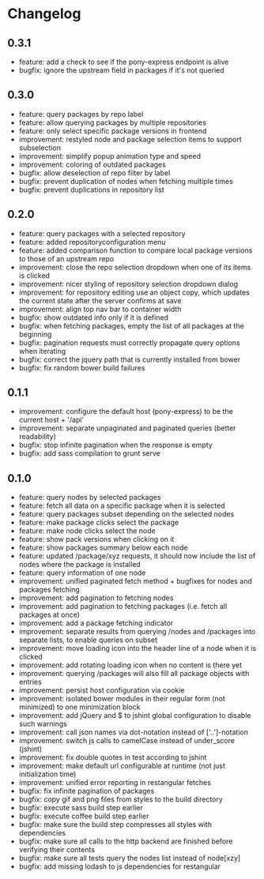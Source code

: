 # Changelog

## 0.3.1

* feature: add a check to see if the pony-express endpoint is alive
* bugfix: ignore the upstream field in packages if it's not queried

## 0.3.0

* feature: query packages by repo label
* feature: allow querying packages by multiple repositories
* feature: only select specific package versions in frontend
* improvement: restyled node and package selection items to support subselection
* improvement: simplify popup animation type and speed
* improvement: coloring of outdated packages
* bugfix: allow deselection of repo filter by label
* bugfix: prevent duplication of nodes when fetching multiple times
* bugfix: prevent duplications in repository list

## 0.2.0

* feature: query packages with a selected repository
* feature: added repositoryconfiguration menu
* feature: added comparison function to compare local package versions to those of an upstream repo
* improvement: close the repo selection dropdown when one of its items is clicked
* improvement: nicer styling of repository selection dropdown dialog
* improvement: for repository editing use an object copy, which updates the current state after the server confirms at save
* improvement: align top nav bar to container width
* bugfix: show outdated info only if it is defined
* bugfix: when fetching packages, empty the list of all packages at the beginning
* bugfix: pagination requests must correctly propagate query options when iterating
* bugfix: correct the jquery path that is currently installed from bower
* bugfix: fix random bower build failures

## 0.1.1

* improvement: configure the default host (pony-express) to be the current host + '/api'
* improvement: separate unpaginated and paginated queries (better readability)
* bugfix: stop infinite pagination when the response is empty
* bugfix: add sass compilation to grunt serve

## 0.1.0

* feature: query nodes by selected packages
* feature: fetch all data on a specific package when it is selected
* feature: query packages subset depending on the selected nodes
* feature: make package clicks select the package
* feature: make node clicks select the node
* feature: show pack versions when clicking on it
* feature: show packages summary below each node
* feature: updated /package/xyz requests, it should now include the list of nodes where the package is installed
* feature: query information of one node
* improvement: unified paginated fetch method + bugfixes for nodes and packages fetching
* improvement: add pagination to fetching nodes
* improvement: add pagination to fetching packages (i.e. fetch all packages at once)
* improvement: add a package fetching indicator
* improvement: separate results from querying /nodes and /packages into separate lists, to enable queries on subset
* improvement: move loading icon into the header line of a node when it is clicked
* improvement: add rotating loading icon when no content is there yet
* improvement: querying /packages will also fill all package objects with entries
* improvement: persist host configuration via cookie
* improvement: isolated bower modules in their regular form (not minimized) to one minimization block
* improvement: add jQuery and $ to jshint global configuration to disable such warnings
* improvement: call json names via dot-notation instead of ['..']-notation
* improvement: switch js calls to camelCase instead of under_score (jshint)
* improvement: fix double quotes in test according to jshint
* improvement: make default url configurable at runtime (not just initialization time)
* improvement: unified error reporting in restangular fetches
* bugfix: fix infinite pagination of packages
* bugfix: copy gif and png files from styles to the build directory
* bugfix: execute sass build step earlier
* bugfix: execute coffee build step earlier
* bugfix: make sure the  build step compresses all styles with dependencies
* bugfix: make sure all calls to the http backend are finished before verifying their contents
* bugfix: make sure all tests query the nodes list instead of node[xzy]
* bugfix: add missing lodash to js dependencies for restangular

